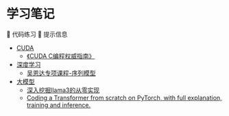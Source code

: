 # 学习笔记
📝 代码练习
📌 提示信息
- [CUDA](./cuda)
    - [《CUDA C编程权威指南》](./cuda/professional_cuda_c_programming)
- [深度学习](./deeplearning)
    - [吴恩达专项课程-序列模型](./deeplearning/deep_learning_specializations/sequence_models)
- [大模型](./llm)
    - [深入挖掘llama3的从零实现](./deepdive_llama3_from_scratch)
    - [Coding a Transformer from scratch on PyTorch, with full explanation, training and inference.](./coding_a_transformer_from_scratch_on_pytorch)